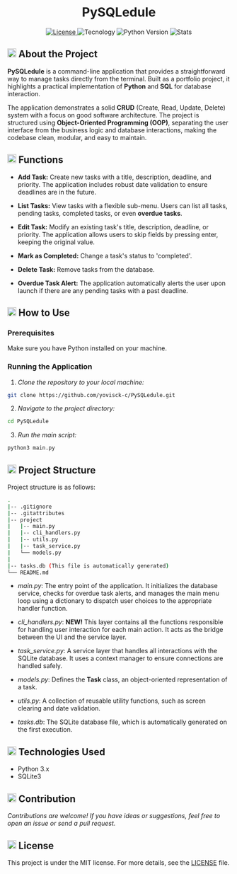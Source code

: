 <h1 align="center">PySQLedule</h1>

<p align="center">
  <a href="LICENSE">
    <img src="https://img.shields.io/badge/License-MIT-purple.svg?style=for-the-badge" alt="License">
  </a>
  <img src="https://img.shields.io/badge/Made%20with-Python-purple.svg?style=for-the-badge" alt="Tecnology">
  <img src="https://img.shields.io/badge/Python-3.8%2B-purple?style=for-the-badge" alt="Python Version">
  <img src="https://img.shields.io/badge/Status-InProgress-6A0DAD.svg?style=for-the-badge" alt="Stats">
</p>

<h2>
  <img src="https://cdn.jsdelivr.net/npm/boxicons@2.1.4/svg/solid/bxs-cog.svg" height="20" alt="Ícone de Engrenagem">
  About the Project
</h2>

**PySQLedule** is a command-line application that provides a straightforward way to manage tasks directly from the terminal. Built as a portfolio project, it highlights a practical implementation of **Python** and **SQL** for database interaction.

The application demonstrates a solid **CRUD** (Create, Read, Update, Delete) system with a focus on good software architecture. The project is structured using **Object-Oriented Programming (OOP)**, separating the user interface from the business logic and database interactions, making the codebase clean, modular, and easy to maintain.


<h2>
    <img src="https://cdn.jsdelivr.net/npm/boxicons@2.1.4/svg/solid/bxs-wrench.svg" height="20" alt="Icone de Código"> Functions
</h2>

- **Add Task:** Create new tasks with a title, description, deadline, and priority. The application includes robust date validation to ensure deadlines are in the future.

- **List Tasks:** View tasks with a flexible sub-menu. Users can list all tasks, pending tasks, completed tasks, or even **overdue tasks**.

- **Edit Task:** Modify an existing task's title, description, deadline, or priority. The application allows users to skip fields by pressing enter, keeping the original value.

- **Mark as Completed:** Change a task's status to 'completed'.

- **Delete Task:** Remove tasks from the database.

- **Overdue Task Alert:** The application automatically alerts the user upon launch if there are any pending tasks with a past deadline.

<h2>
  <img src="https://cdn.jsdelivr.net/npm/boxicons@2.1.4/svg/solid/bxs-terminal.svg" height="20" alt="Ícone de Terminal">
  How to Use
</h2>

### **Prerequisites**
Make sure you have Python installed on your machine.

### **Running the Application**
1. *Clone the repository to your local machine:*

```bash
git clone https://github.com/yovisck-c/PySQLedule.git
```
2. *Navigate to the project directory:*
```bash 
cd PySQLedule
```
3. *Run the main script:*
```bash
python3 main.py
```

<h2>
  <img src="https://cdn.jsdelivr.net/npm/boxicons@2.1.4/svg/solid/bxs-folder.svg" height="20" alt="Ícone de Pasta">
  Project Structure
</h2>

Project structure is as follows:
```bash
.
|-- .gitignore
|-- .gitattributes
|-- project
|   |-- main.py
|   |-- cli_handlers.py
|   |-- utils.py
|   |-- task_service.py
|   └── models.py
|
|-- tasks.db (This file is automatically generated)
└── README.md
```
* *main.py*: The entry point of the application. It initializes the database service, checks for overdue task alerts, and manages the main menu loop using a dictionary to dispatch user choices to the appropriate handler function.

* *cli_handlers.py*: **NEW!** This layer contains all the functions responsible for handling user interaction for each main action. It acts as the bridge between the UI and the service layer.

* *task_service.py*: A service layer that handles all interactions with the SQLite database. It uses a context manager to ensure connections are handled safely.

* *models.py*: Defines the **Task** class, an object-oriented representation of a task.

* *utils.py*: A collection of reusable utility functions, such as screen clearing and date validation.

* *tasks.db*: The SQLite database file, which is automatically generated on the first execution.

<h2>
  <img src="https://cdn.jsdelivr.net/npm/simple-icons@v5/icons/python.svg" height="20" alt="Ícone de Python">
  Technologies Used
</h2>

* Python 3.x
* SQLite3

<h2>
  <img src="https://cdn.jsdelivr.net/npm/boxicons@2.1.4/svg/solid/bxs-group.svg" height="20" alt="Ícone de Grupo">
  Contribution
</h2>

*Contributions are welcome! If you have ideas or suggestions, feel free to open an issue or send a pull request.*


<h2>
  <img src="https://cdn.jsdelivr.net/npm/boxicons@2.1.4/svg/solid/bxs-badge.svg" height="20" alt="Ícone de Licença">
  License
</h2>

This project is under the MIT license. For more details, see the [LICENSE](LICENSE) file.
